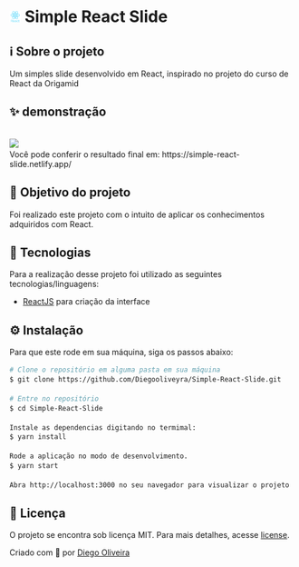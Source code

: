 # <img src="https://raw.githubusercontent.com/devicons/devicon/master/icons/react/react-original-wordmark.svg" alt="react" width="20" height="20"/> Simple React Slide

## ℹ️ Sobre o projeto

Um simples slide desenvolvido em React, inspirado no projeto do curso de React da Origamid

## ✨ demonstração

</br>
<img src="./.github/demonstração.gif">
</br>
Você pode conferir o resultado final em: https://simple-react-slide.netlify.app/

## 🎯 Objetivo do projeto

Foi realizado este projeto com o intuito de aplicar os conhecimentos adquiridos com React.

## 📝 Tecnologias

Para a realização desse projeto foi utilizado as seguintes tecnologias/linguagens:

- [ReactJS](https://pt-br.reactjs.org) para criação da interface

## ⚙️ Instalação

Para que este rode em sua máquina, siga os passos abaixo:

```bash
# Clone o repositório em alguma pasta em sua máquina
$ git clone https://github.com/Diegooliveyra/Simple-React-Slide.git

# Entre no repositório
$ cd Simple-React-Slide

Instale as dependencias digitando no termimal:
$ yarn install

Rode a aplicação no modo de desenvolvimento.
$ yarn start

Abra http://localhost:3000 no seu navegador para visualizar o projeto
```

## 📝 Licença

<p>O projeto se encontra sob licença MIT. Para mais detalhes, acesse <a href='LICENSE'>license<a>.</p>
<p>Criado com 💙 por <a href='https://github.com/Diegooliveyra/' target='blank'>Diego Oliveira</a></p>
